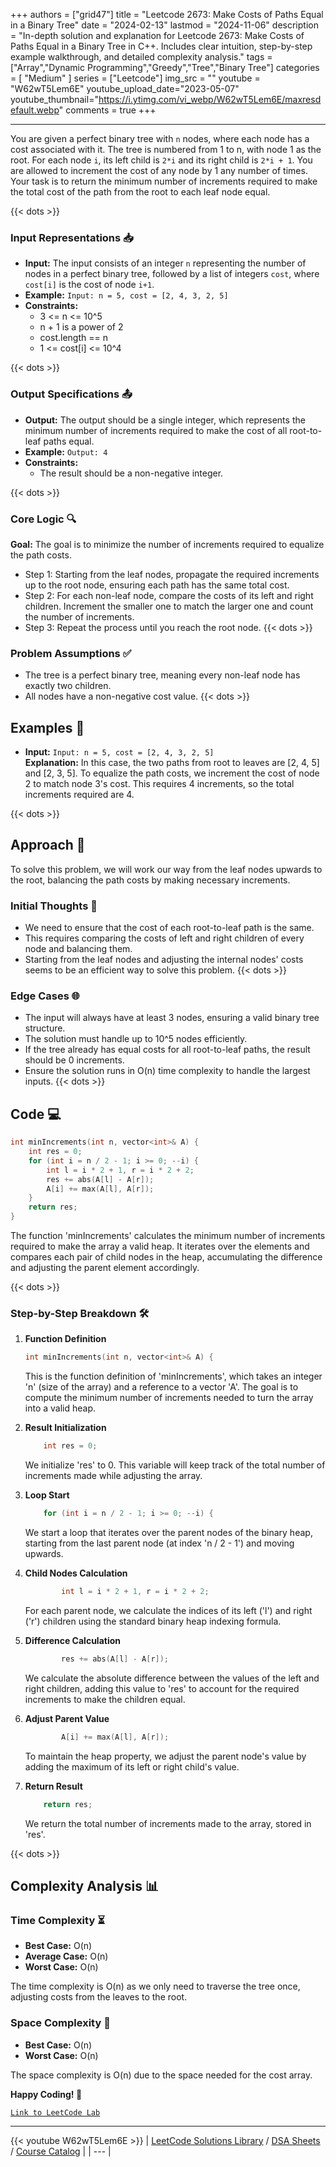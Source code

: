 
+++
authors = ["grid47"]
title = "Leetcode 2673: Make Costs of Paths Equal in a Binary Tree"
date = "2024-02-13"
lastmod = "2024-11-06"
description = "In-depth solution and explanation for Leetcode 2673: Make Costs of Paths Equal in a Binary Tree in C++. Includes clear intuition, step-by-step example walkthrough, and detailed complexity analysis."
tags = ["Array","Dynamic Programming","Greedy","Tree","Binary Tree"]
categories = [
    "Medium"
]
series = ["Leetcode"]
img_src = ""
youtube = "W62wT5Lem6E"
youtube_upload_date="2023-05-07"
youtube_thumbnail="https://i.ytimg.com/vi_webp/W62wT5Lem6E/maxresdefault.webp"
comments = true
+++



---
You are given a perfect binary tree with `n` nodes, where each node has a cost associated with it. The tree is numbered from 1 to n, with node 1 as the root. For each node `i`, its left child is `2*i` and its right child is `2*i + 1`. You are allowed to increment the cost of any node by 1 any number of times. Your task is to return the minimum number of increments required to make the total cost of the path from the root to each leaf node equal.
<!--more-->
{{< dots >}}
### Input Representations 📥
- **Input:** The input consists of an integer `n` representing the number of nodes in a perfect binary tree, followed by a list of integers `cost`, where `cost[i]` is the cost of node `i+1`.
- **Example:** `Input: n = 5, cost = [2, 4, 3, 2, 5]`
- **Constraints:**
	- 3 <= n <= 10^5
	- n + 1 is a power of 2
	- cost.length == n
	- 1 <= cost[i] <= 10^4

{{< dots >}}
### Output Specifications 📤
- **Output:** The output should be a single integer, which represents the minimum number of increments required to make the cost of all root-to-leaf paths equal.
- **Example:** `Output: 4`
- **Constraints:**
	- The result should be a non-negative integer.

{{< dots >}}
### Core Logic 🔍
**Goal:** The goal is to minimize the number of increments required to equalize the path costs.

- Step 1: Starting from the leaf nodes, propagate the required increments up to the root node, ensuring each path has the same total cost.
- Step 2: For each non-leaf node, compare the costs of its left and right children. Increment the smaller one to match the larger one and count the number of increments.
- Step 3: Repeat the process until you reach the root node.
{{< dots >}}
### Problem Assumptions ✅
- The tree is a perfect binary tree, meaning every non-leaf node has exactly two children.
- All nodes have a non-negative cost value.
{{< dots >}}
## Examples 🧩
- **Input:** `Input: n = 5, cost = [2, 4, 3, 2, 5]`  \
  **Explanation:** In this case, the two paths from root to leaves are [2, 4, 5] and [2, 3, 5]. To equalize the path costs, we increment the cost of node 2 to match node 3's cost. This requires 4 increments, so the total increments required are 4.

{{< dots >}}
## Approach 🚀
To solve this problem, we will work our way from the leaf nodes upwards to the root, balancing the path costs by making necessary increments.

### Initial Thoughts 💭
- We need to ensure that the cost of each root-to-leaf path is the same.
- This requires comparing the costs of left and right children of every node and balancing them.
- Starting from the leaf nodes and adjusting the internal nodes' costs seems to be an efficient way to solve this problem.
{{< dots >}}
### Edge Cases 🌐
- The input will always have at least 3 nodes, ensuring a valid binary tree structure.
- The solution must handle up to 10^5 nodes efficiently.
- If the tree already has equal costs for all root-to-leaf paths, the result should be 0 increments.
- Ensure the solution runs in O(n) time complexity to handle the largest inputs.
{{< dots >}}
## Code 💻
```cpp
int minIncrements(int n, vector<int>& A) {
    int res = 0;
    for (int i = n / 2 - 1; i >= 0; --i) {
        int l = i * 2 + 1, r = i * 2 + 2;
        res += abs(A[l] - A[r]);
        A[i] += max(A[l], A[r]);
    }
    return res;
}
```

The function 'minIncrements' calculates the minimum number of increments required to make the array a valid heap. It iterates over the elements and compares each pair of child nodes in the heap, accumulating the difference and adjusting the parent element accordingly.

{{< dots >}}
### Step-by-Step Breakdown 🛠️
1. **Function Definition**
	```cpp
	int minIncrements(int n, vector<int>& A) {
	```
	This is the function definition of 'minIncrements', which takes an integer 'n' (size of the array) and a reference to a vector 'A'. The goal is to compute the minimum number of increments needed to turn the array into a valid heap.

2. **Result Initialization**
	```cpp
	    int res = 0;
	```
	We initialize 'res' to 0. This variable will keep track of the total number of increments made while adjusting the array.

3. **Loop Start**
	```cpp
	    for (int i = n / 2 - 1; i >= 0; --i) {
	```
	We start a loop that iterates over the parent nodes of the binary heap, starting from the last parent node (at index 'n / 2 - 1') and moving upwards.

4. **Child Nodes Calculation**
	```cpp
	        int l = i * 2 + 1, r = i * 2 + 2;
	```
	For each parent node, we calculate the indices of its left ('l') and right ('r') children using the standard binary heap indexing formula.

5. **Difference Calculation**
	```cpp
	        res += abs(A[l] - A[r]);
	```
	We calculate the absolute difference between the values of the left and right children, adding this value to 'res' to account for the required increments to make the children equal.

6. **Adjust Parent Value**
	```cpp
	        A[i] += max(A[l], A[r]);
	```
	To maintain the heap property, we adjust the parent node's value by adding the maximum of its left or right child's value.

7. **Return Result**
	```cpp
	    return res;
	```
	We return the total number of increments made to the array, stored in 'res'.

{{< dots >}}
## Complexity Analysis 📊
### Time Complexity ⏳
- **Best Case:** O(n)
- **Average Case:** O(n)
- **Worst Case:** O(n)

The time complexity is O(n) as we only need to traverse the tree once, adjusting costs from the leaves to the root.

### Space Complexity 💾
- **Best Case:** O(n)
- **Worst Case:** O(n)

The space complexity is O(n) due to the space needed for the cost array.

**Happy Coding! 🎉**


[`Link to LeetCode Lab`](https://leetcode.com/problems/make-costs-of-paths-equal-in-a-binary-tree/description/)

---
{{< youtube W62wT5Lem6E >}}
| [LeetCode Solutions Library](https://grid47.xyz/leetcode/) / [DSA Sheets](https://grid47.xyz/sheets/) / [Course Catalog](https://grid47.xyz/courses/) |
| --- |
